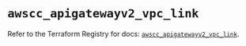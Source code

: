 # `awscc_apigatewayv2_vpc_link`

Refer to the Terraform Registry for docs: [`awscc_apigatewayv2_vpc_link`](https://registry.terraform.io/providers/hashicorp/awscc/0.70.0/docs/resources/apigatewayv2_vpc_link).
